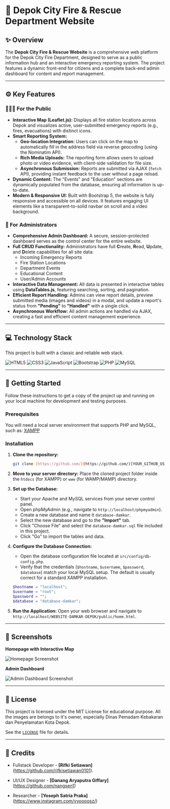 # 🚒 Depok City Fire & Rescue Department Website

## ✨ Overview

The **Depok City Fire & Rescue Website** is a comprehensive web platform for the Depok City Fire Department, designed to serve as a public information hub and an interactive emergency reporting system. The project features a dynamic front-end for citizens and a complete back-end admin dashboard for content and report management.

---

## ⚙️ Key Features

### 👨‍👩‍👧 For the Public

* **Interactive Map (Leaflet.js):** Displays all fire station locations across Depok and visualizes active, user-submitted emergency reports (e.g., fires, evacuations) with distinct icons.
* **Smart Reporting System:**
    * **Geo-location Integration:** Users can click on the map to automatically fill in the address field via reverse geocoding (using the Nominatim API).
    * **Rich Media Uploads:** The reporting form allows users to upload photo or video evidence, with client-side validation for file size.
    * **Asynchronous Submission:** Reports are submitted via AJAX (`fetch` API), providing instant feedback to the user without a page reload.
* **Dynamic Content:** The "Events" and "Education" sections are dynamically populated from the database, ensuring all information is up-to-date.
* **Modern & Responsive UI:** Built with Bootstrap 5, the website is fully responsive and accessible on all devices. It features engaging UI elements like a transparent-to-solid navbar on scroll and a video background.

### 👮 For Administrators

* **Comprehensive Admin Dashboard:** A secure, session-protected dashboard serves as the control center for the entire website.
* **Full CRUD Functionality:** Administrators have full **C**reate, **R**ead, **U**pdate, and **D**elete capabilities for all site data:
    * Incoming Emergency Reports
    * Fire Station Locations
    * Department Events
    * Educational Content
    * User/Admin Accounts
* **Interactive Data Management:** All data is presented in interactive tables using **DataTables.js**, featuring searching, sorting, and pagination.
* **Efficient Report Handling:** Admins can view report details, preview submitted media (images and videos) in a modal, and update a report's status from **"Pending"** to **"Handled"** with a single click.
* **Asynchronous Workflow:** All admin actions are handled via AJAX, creating a fast and efficient content management experience.

---

## 💻 Technology Stack

This project is built with a classic and reliable web stack.

![HTML5](https://img.shields.io/badge/HTML5-E34F26?style=for-the-badge&logo=html5&logoColor=white)
![CSS3](https://img.shields.io/badge/CSS3-1572B6?style=for-the-badge&logo=css3&logoColor=white)
![JavaScript](https://img.shields.io/badge/JavaScript-F7DF1E?style=for-the-badge&logo=javascript&logoColor=black)
![Bootstrap](https://img.shields.io/badge/Bootstrap-7952B3?style=for-the-badge&logo=bootstrap&logoColor=white)
![PHP](https://img.shields.io/badge/PHP-777BB4?style=for-the-badge&logo=php&logoColor=white)
![MySQL](https://img.shields.io/badge/MySQL-4479A1?style=for-the-badge&logo=mysql&logoColor=white)

---

## 🚀 Getting Started

Follow these instructions to get a copy of the project up and running on your local machine for development and testing purposes.

### Prerequisites

You will need a local server environment that supports PHP and MySQL, such as: [XAMPP](https://www.apachefriends.org/index.html)

### Installation

1.  **Clone the repository:**
    ```sh
    git clone [https://github.com/](https://github.com/)[YOUR_GITHUB_USERNAME]/[YOUR_REPOSITORY_NAME].git
    ```

2.  **Move to your server directory:**
    Place the cloned project folder inside the `htdocs` (for XAMPP) or `www` (for WAMP/MAMP) directory.

3.  **Set up the Database:**
    * Start your Apache and MySQL services from your server control panel.
    * Open phpMyAdmin (e.g., navigate to `http://localhost/phpmyadmin`).
    * Create a new database and name it `database-damkar`.
    * Select the new database and go to the **"Import"** tab.
    * Click "Choose File" and select the `database-damkar.sql` file included in this project.
    * Click "Go" to import the tables and data.

4.  **Configure the Database Connection:**
    * Open the database configuration file located at `src/config/db-config.php`.
    * Verify that the credentials (`$hostname`, `$username`, `$password`, `$database`) match your local MySQL setup. The default is usually correct for a standard XAMPP installation.
    ```php
    $hostname = "localhost";
    $username = "root";
    $password = "";
    $database = "database-damkar";
    ```

5.  **Run the Application:**
    Open your web browser and navigate to `http://localhost/WEBSITE-DAMKAR-DEPOK/public/home.html`.

---

## 📸 Screenshots

**Homepage with Interactive Map**

![Homepage Screenshot](Homepage.jpeg)

**Admin Dashboard**

![Admin Dashboard Screenshot](Admin-Dashboard.jpeg)

---

## 📄 License

This project is licensed under the MIT License for educational purpose. All the images are belongs to it's owner, especially Dinas Pemadam Kebakaran dan Penyelamatan Kota Depok.

See the [`LICENSE`](LICENSE) file for details.

---

## 🙏 Credits

* Fullstack Developer - **[Rifki Setiawan]**(https://github.com/rifkisetiawan0101).

* UI/UX Designer - **[Danang Aryaputra Giffary]**(https://github.com/nangsen1)

* Researcher - **[Yoseph Satria Praka]**(https://www.instagram.com/yyoooosz/)
